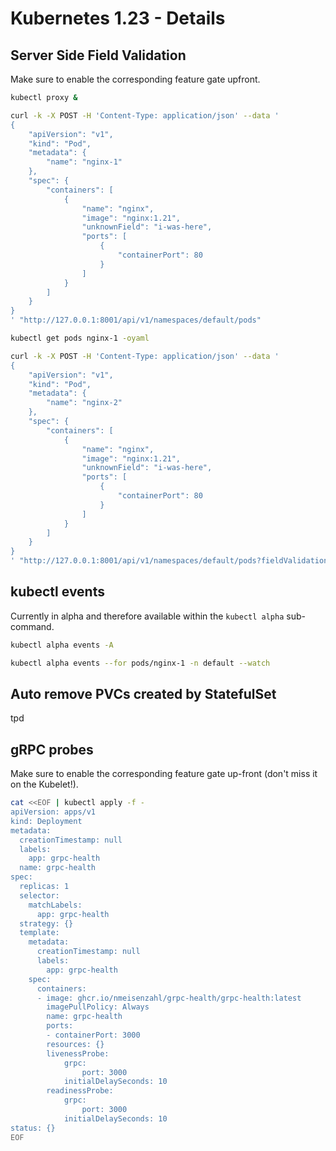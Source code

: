 # Kubernetes 1.23 - Details

## Server Side Field Validation

Make sure to enable the corresponding feature gate upfront.

```bash
kubectl proxy &
```

```bash
curl -k -X POST -H 'Content-Type: application/json' --data '
{
    "apiVersion": "v1",
    "kind": "Pod",
    "metadata": {
        "name": "nginx-1"
    },
    "spec": {
        "containers": [
            {
                "name": "nginx",
                "image": "nginx:1.21",
                "unknownField": "i-was-here",
                "ports": [
                    {
                        "containerPort": 80
                    }
                ]
            }
        ]
    }
}
' "http://127.0.0.1:8001/api/v1/namespaces/default/pods"
```

```bash
kubectl get pods nginx-1 -oyaml
```

```bash
curl -k -X POST -H 'Content-Type: application/json' --data '
{
    "apiVersion": "v1",
    "kind": "Pod",
    "metadata": {
        "name": "nginx-2"
    },
    "spec": {
        "containers": [
            {
                "name": "nginx",
                "image": "nginx:1.21",
                "unknownField": "i-was-here",
                "ports": [
                    {
                        "containerPort": 80
                    }
                ]
            }
        ]
    }
}
' "http://127.0.0.1:8001/api/v1/namespaces/default/pods?fieldValidation=Strict"

```

## kubectl events

Currently in alpha and therefore available within the `kubectl alpha` sub-command.

```bash
kubectl alpha events -A

kubectl alpha events --for pods/nginx-1 -n default --watch
```


## Auto remove PVCs created by StatefulSet

tpd

## gRPC probes

Make sure to enable the corresponding feature gate up-front (don't miss it on the Kubelet!).

```bash
cat <<EOF | kubectl apply -f -
apiVersion: apps/v1
kind: Deployment
metadata:
  creationTimestamp: null
  labels:
    app: grpc-health
  name: grpc-health
spec:
  replicas: 1
  selector:
    matchLabels:
      app: grpc-health
  strategy: {}
  template:
    metadata:
      creationTimestamp: null
      labels:
        app: grpc-health
    spec:
      containers:
      - image: ghcr.io/nmeisenzahl/grpc-health/grpc-health:latest
        imagePullPolicy: Always
        name: grpc-health
        ports:
        - containerPort: 3000
        resources: {}
        livenessProbe:
            grpc:
                port: 3000
            initialDelaySeconds: 10
        readinessProbe:
            grpc:
                port: 3000
            initialDelaySeconds: 10
status: {}
EOF
```
